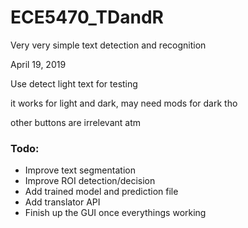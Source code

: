 # ECE5470_TDandR
Very very simple text detection and recognition 

April 19, 2019

Use detect light text for testing

it works for light and dark, may need mods for dark tho

other buttons are irrelevant atm

### Todo:
- Improve text segmentation
- Improve ROI detection/decision
- Add trained model and prediction file 
- Add translator API
- Finish up the GUI once everythings working
